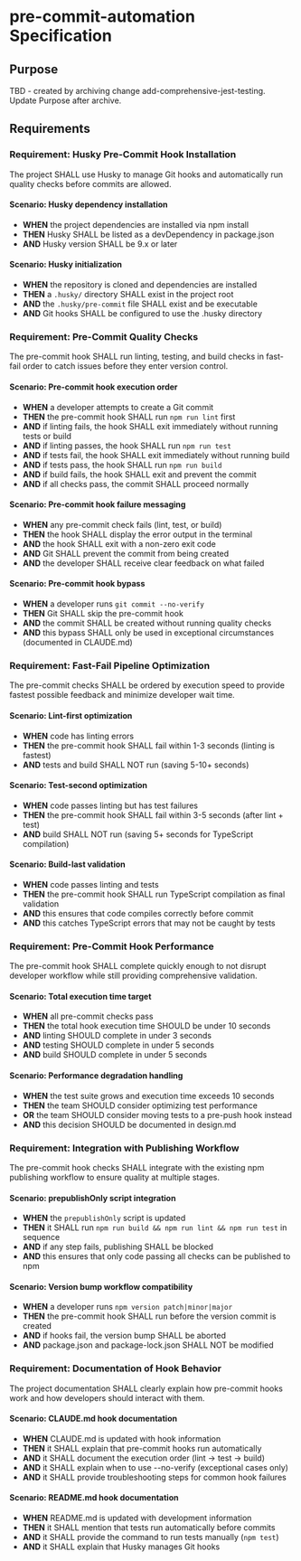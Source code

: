 # pre-commit-automation Specification

## Purpose
TBD - created by archiving change add-comprehensive-jest-testing. Update Purpose after archive.
## Requirements
### Requirement: Husky Pre-Commit Hook Installation

The project SHALL use Husky to manage Git hooks and automatically run quality checks before commits are allowed.

#### Scenario: Husky dependency installation

- **WHEN** the project dependencies are installed via npm install
- **THEN** Husky SHALL be listed as a devDependency in package.json
- **AND** Husky version SHALL be 9.x or later

#### Scenario: Husky initialization

- **WHEN** the repository is cloned and dependencies are installed
- **THEN** a `.husky/` directory SHALL exist in the project root
- **AND** the `.husky/pre-commit` file SHALL exist and be executable
- **AND** Git hooks SHALL be configured to use the .husky directory

### Requirement: Pre-Commit Quality Checks

The pre-commit hook SHALL run linting, testing, and build checks in fast-fail order to catch issues before they enter version control.

#### Scenario: Pre-commit hook execution order

- **WHEN** a developer attempts to create a Git commit
- **THEN** the pre-commit hook SHALL run `npm run lint` first
- **AND** if linting fails, the hook SHALL exit immediately without running tests or build
- **AND** if linting passes, the hook SHALL run `npm run test`
- **AND** if tests fail, the hook SHALL exit immediately without running build
- **AND** if tests pass, the hook SHALL run `npm run build`
- **AND** if build fails, the hook SHALL exit and prevent the commit
- **AND** if all checks pass, the commit SHALL proceed normally

#### Scenario: Pre-commit hook failure messaging

- **WHEN** any pre-commit check fails (lint, test, or build)
- **THEN** the hook SHALL display the error output in the terminal
- **AND** the hook SHALL exit with a non-zero exit code
- **AND** Git SHALL prevent the commit from being created
- **AND** the developer SHALL receive clear feedback on what failed

#### Scenario: Pre-commit hook bypass

- **WHEN** a developer runs `git commit --no-verify`
- **THEN** Git SHALL skip the pre-commit hook
- **AND** the commit SHALL be created without running quality checks
- **AND** this bypass SHALL only be used in exceptional circumstances (documented in CLAUDE.md)

### Requirement: Fast-Fail Pipeline Optimization

The pre-commit checks SHALL be ordered by execution speed to provide fastest possible feedback and minimize developer wait time.

#### Scenario: Lint-first optimization

- **WHEN** code has linting errors
- **THEN** the pre-commit hook SHALL fail within 1-3 seconds (linting is fastest)
- **AND** tests and build SHALL NOT run (saving 5-10+ seconds)

#### Scenario: Test-second optimization

- **WHEN** code passes linting but has test failures
- **THEN** the pre-commit hook SHALL fail within 3-5 seconds (after lint + test)
- **AND** build SHALL NOT run (saving 5+ seconds for TypeScript compilation)

#### Scenario: Build-last validation

- **WHEN** code passes linting and tests
- **THEN** the pre-commit hook SHALL run TypeScript compilation as final validation
- **AND** this ensures that code compiles correctly before commit
- **AND** this catches TypeScript errors that may not be caught by tests

### Requirement: Pre-Commit Hook Performance

The pre-commit hook SHALL complete quickly enough to not disrupt developer workflow while still providing comprehensive validation.

#### Scenario: Total execution time target

- **WHEN** all pre-commit checks pass
- **THEN** the total hook execution time SHOULD be under 10 seconds
- **AND** linting SHOULD complete in under 3 seconds
- **AND** testing SHOULD complete in under 5 seconds
- **AND** build SHOULD complete in under 5 seconds

#### Scenario: Performance degradation handling

- **WHEN** the test suite grows and execution time exceeds 10 seconds
- **THEN** the team SHOULD consider optimizing test performance
- **OR** the team SHOULD consider moving tests to a pre-push hook instead
- **AND** this decision SHOULD be documented in design.md

### Requirement: Integration with Publishing Workflow

The pre-commit hook checks SHALL integrate with the existing npm publishing workflow to ensure quality at multiple stages.

#### Scenario: prepublishOnly script integration

- **WHEN** the `prepublishOnly` script is updated
- **THEN** it SHALL run `npm run build && npm run lint && npm run test` in sequence
- **AND** if any step fails, publishing SHALL be blocked
- **AND** this ensures that only code passing all checks can be published to npm

#### Scenario: Version bump workflow compatibility

- **WHEN** a developer runs `npm version patch|minor|major`
- **THEN** the pre-commit hook SHALL run before the version commit is created
- **AND** if hooks fail, the version bump SHALL be aborted
- **AND** package.json and package-lock.json SHALL NOT be modified

### Requirement: Documentation of Hook Behavior

The project documentation SHALL clearly explain how pre-commit hooks work and how developers should interact with them.

#### Scenario: CLAUDE.md hook documentation

- **WHEN** CLAUDE.md is updated with hook information
- **THEN** it SHALL explain that pre-commit hooks run automatically
- **AND** it SHALL document the execution order (lint → test → build)
- **AND** it SHALL explain when to use --no-verify (exceptional cases only)
- **AND** it SHALL provide troubleshooting steps for common hook failures

#### Scenario: README.md hook documentation

- **WHEN** README.md is updated with development information
- **THEN** it SHALL mention that tests run automatically before commits
- **AND** it SHALL provide the command to run tests manually (`npm test`)
- **AND** it SHALL explain that Husky manages Git hooks

